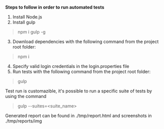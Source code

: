 **Steps to follow in order to run automated tests**

1. Install Node.js
2. Install gulp
> npm i gulp -g
3. Download dependencies with the following command from the project root folder:
> npm i
4. Specify valid login credentials in the login.properties file
5. Run tests with the following command from the project root folder:
> gulp

Test run is customazible, it's possible to run a specific suite of tests by using the command
> gulp --suites=<suite_name>

Generated report can be found in ./tmp/report.html and screenshots in ./tmp/reports/img